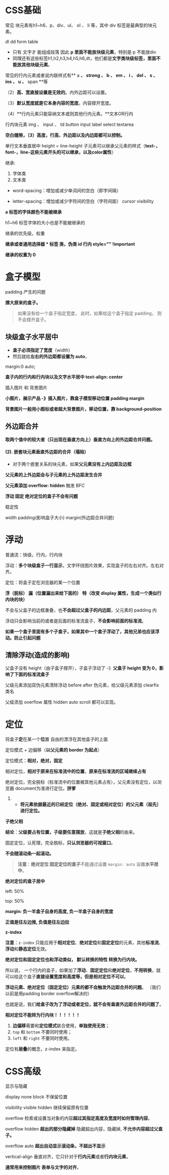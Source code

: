 # CSS基础

常见 块元素有h1~h6、p、div、ul、 ol 、 li 等，其中 div 标签是最典型的块元素。

dl dd form table

- 只有 文字才 能组成段落  因此 **p  里面不能放块级元素**，特别是 p 不能放div 
- 同理还有这些标签h1,h2,h3,h4,h5,h6,dt，他们都是**文字类块级标签，里面不能放其他块级元素**。

常见的行内元素或者说内联样式有** a **、 strong 、 b 、 em 、 i 、 del 、 s 、 ins 、 u 、** span **等

（2）**高、宽直接设置是无效的**。内外边距可以设置。

（3）**默认宽度就是它本身内容的宽度**。内容撑开宽度。

（4）**行内元素只能容纳文本或则其他行内元素。**文本OR行内



行内块元素  img   、 input   、 td  button input label select textarea

**空白缝隙，（3）高度，行高、外边距以及内边距都可以控制。**

单行文本垂直居中 height = line-height
子元素可以继承父元素的样式（**text-，font-，line-这些元素开头的可以继承，以及color属性**）

继承: 

1. 字体类
2. 文本类

- word-spacing：增加或减少单词间的空白（即字间隔）

- letter-spacing：增加或减少字符间的空白（字符间距）
cursor visibility

**a 标签的字体颜色不能被继承**

h1~h6 标签字体的大小也是不能被继承的

继承的优先级，权重

**继承或者通用选择器 *   标签   类，伪类   id   行内 style=""   !important**

**继承的权重为 0**

# 盒子模型

padding 产生的问题

**撑大原来的盒子。**

> 如果没有给一个盒子指定宽度， 此时，如果给这个盒子指定 padding， 则不会撑开盒子。

## 块级盒子水平居中

- **盒子必须指定了宽度**（width）
- 然后就给**左右的外边距都设置为 auto**，

margin:0 auto;

**盒子内的行内和行内块以及文字水平居中 text-align: center**

插入图片 和 背景图片

**小图片，展示产品 -》插入图片，靠盒子模型移动位置 padding margin**

**背景图片一般用小图标或者超大背景图片，移动位置，靠 background-position**

## 外边距合并

**取两个值中的较大者（只出现在垂直方向上）垂直方向上的外边距合并问题。**

#### (2). 嵌套块元素垂直外边距的合并（塌陷）

- 对于两个嵌套关系的块元素，如果**父元素没有上内边距及边框**

**父元素的上外边距会与子元素的上外边距发生合并**

**父元素添加 overflow: hidden** 触发 BFC

**浮动 固定 绝对定位的盒子不会有问题**

稳定性

width   padding(影响盒子大小)   margin(外边距合并问题)

# 浮动

普通流：快级，行内，行内块

浮动：**多个块级盒子一行显示**，文字环绕图片效果，实现盒子的左右对齐。左右对齐。

定位：将盒子定在浏览器的某一个位置

**浮（脱标） 漏（位置漏出来给下面的） 特（改变 display 属性，生成一个类似行内块的块）**

不会与父盒子的边框重叠，也**不会超过父盒子的内边距**，父元素的 padding 内

浮动只会影响当前的或者是后面的标准流盒子，**不会影响前面的标准流**。

**如果一个盒子里面有多个子盒子，如果其中一个盒子浮动了，其他兄弟也应该浮动。防止引起问题**

## 清除浮动(造成的影响)

父盒子没有 height（由子盒子撑开），子盒子浮动了 -》**父盒子 height 变为 0，影响了下面的标准流盒子**

父级元素添加双伪元素清除浮动 before after 伪元素，给父级元素添加 clearfix 类名

父级添加 overflow 属性 hidden auto scroll 都可以实现。

# 定位

将盒子**定**在某一个**位**置  自由的漂浮在其他盒子的上面 

定位模式 + 边偏移（**以父元素的 border 为起点**）

定位模式：**相对，绝对，固定**

相对定位，**相对于原来在标准流中的位置**，**原来在标准流的区域继续占有**

绝对定位，完全脱标（标准流中的位置被其他元素占有），父元素没有定位，以浏览器 document为准进行定位。**拼爹**

1. * **将元素依据最近的已经定位（绝对、固定或相对定位）的父元素（祖先）进行定位。**

**子绝父相**

**结论**：**父级要占有位置，子级要任意摆放**，这就是**子绝父相**的由来。

固定定位，认死理，完全脱标，**只认浏览器的可视窗口**。

**不会随滚动条一起滚动。**

> **注意**：**绝对定位 固定定位的盒子**不能通过设置 `margin: auto` 设置**水平居中**。

**绝对定位的盒子居中**

left: 50%

top: 50%

**margin: 负一半盒子自身的高度, 负一半盒子自身的宽度**

**正值是往左边推, 负值是往左边拉**

**z-index**

**注意**：`z-index` 只能应用于**相对定位**、**绝对定位**和**固定定位**的元素，其他**标准流**、**浮动**和**静态定位**无效。



**绝对定位和固定定位也和浮动类似， 默认转换的特性 转换为行内块。**

所以说， 一个行内的盒子，如果加了**浮动**、**固定定位**和**绝对定位**，**不用转换**，就可以给这个盒子**直接设置宽度和高度等，但是相对定位不可以**。

**浮动元素、绝对定位（固定定位）元素的都不会触发外边距合并的问题**。 （我们以前是用padding border overflow解决的）

也就是说，我们**给盒子改为了浮动或者定位，就不会有垂直外边距合并的问题了**。

**相对定位不能转为行内块！！！！！！**

1. **边偏移**需要和**定位模式**联合使用，**单独使用无效**；
2. `top` 和 `bottom` 不要同时使用；
3. `left` 和 `right` 不要同时使用。

定位有**层叠**的概念，z-index 来指定。

# CSS高级

显示与隐藏

display  none block  不保留位置

visibility visible hidden 继续保留原有位置

overflow 检索或设置当对象的内容**超过其指定高度及宽度时如何管理内容**。

overflow hidden **超出的部分隐藏掉** 隐藏超出内容，隐藏掉,  **不允许内容超过父盒子。**

overflow auto **超出自动显示滚动条，不超出不显示**

vertical-align 垂直对齐，它只针对于**行内元素**或者**行内块元素**，

 **通常用来控制图片 表单与文字的对齐**。